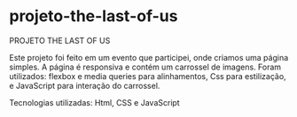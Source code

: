 # projeto-the-last-of-us

PROJETO THE LAST OF US

Este projeto foi feito em um evento que participei, onde criamos uma página simples. 
A página é responsiva e contém um carrossel de imagens. 
Foram utilizados: flexbox e media queries para alinhamentos, Css para estilização, e JavaScript para interação do carrossel.

Tecnologias utilizadas: Html, CSS e JavaScript
